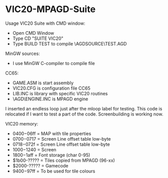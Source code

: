 # VIC20-MPAGD-Suite

Usage VIC20 Suite with CMD window:
- Open CMD Window
- Type CD "SUITE VIC20"
- Type BUILD TEST to compile \AGDSOURCE\TEST.AGD


MinGW sources:
- I use MinGW C-compiler to compile file


CC65:
- GAME.ASM is start assembly
- VIC20.CFG is configuration file CC65
- LIB.INC is library with specific VIC20 routines
- \AGD\ENGINE.INC is MPAGD engine

I inserted an endless loop just after the mloop label for testing.
This code is relocated if I want to test a part of the code.
Screenbuilding is working now.


VIC20 memory:
- $0400-$06ff = MAP with tile properties
- $0700-$0717 = Screen Line offset table low-byte
- $0718-$072f = Screen Line offset table low-byte
- $1000-$1240 = Screen
- $1800-$1aff = Font storage (char 0-95)
- $1b00-????? = Tiles copied from MPAGD (96-xx)
- $2000-????? = Gamecode
- $9400-$97ff = To be used for tile colours
